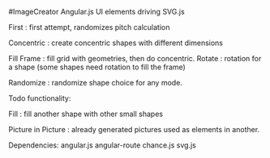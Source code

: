 #ImageCreator
Angular.js UI elements driving SVG.js

  First : first attempt, randomizes pitch calculation

  Concentric : create concentric shapes with different dimensions

  Fill Frame : fill grid with geometries, then do concentric.
    Rotate : rotation for a shape (some shapes need rotation to fill the frame)

  Randomize : randomize shape choice for any mode.

Todo functionality:

  Fill :  fill another shape with other small shapes

  Picture in Picture : already generated pictures used as elements in another.

Dependencies:
    angular.js
    angular-route
    chance.js
    svg.js
